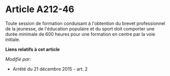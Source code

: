 # Article A212-46

Toute session de formation conduisant à l'obtention du brevet professionnel de la jeunesse, de l'éducation populaire et du
sport doit comporter une durée minimale de 600 heures pour une formation en centre par la voie initiale.

**Liens relatifs à cet article**

_Modifié par_:

  - Arrêté du 21 décembre 2015 - art. 2
